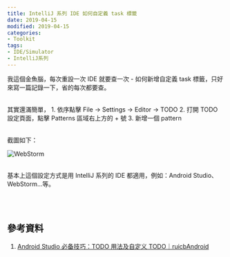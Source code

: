 ```yaml
---
title: IntelliJ 系列 IDE 如何自定義 task 標籤
date: 2019-04-15
modified: 2019-04-15
categories:
- Toolkit
tags:
- IDE/Simulator
- IntelliJ系列
--- 
```


我這個金魚腦，每次重設一次 IDE 就要查一次 - <span class='highlighting'>如何新增自定義 task 標籤</span>，只好來寫一篇記錄一下，省的每次都要查。

<!--more-->
<br> 
其實還滿簡單，
1. 依序點擊 File -> Settings -> Editor -> TODO 
2. 打開 TODO 設定頁面，點擊 Patterns 區域右上方的 + 號
3. 新增一個 pattern

<br>截圖如下：

![WebStorm](https://i.imgur.com/c3x90TW.png)

<br> 基本上這個設定方式是用 IntelliJ 系列的 IDE 都適用，例如：Android Studio、WebStorm...等。

<br><br> 

## 參考資料 
1. [Android Studio 必备技巧：TODO 用法及自定义 TODO｜ruicbAndroid](https://blog.csdn.net/My_TrueLove/article/details/72857949)
